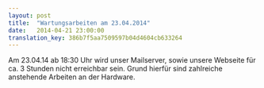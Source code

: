 ```yaml
---
layout: post
title:  "Wartungsarbeiten am 23.04.2014"
date:   2014-04-21 23:00:00
translation_key: 386b7f5aa7509597b04d4604cb633264
---
```

Am 23.04.14 ab 18:30 Uhr wird unser Mailserver, sowie unsere Webseite für ca. 3 Stunden nicht erreichbar sein. Grund hierfür sind zahlreiche anstehende Arbeiten an der Hardware.




